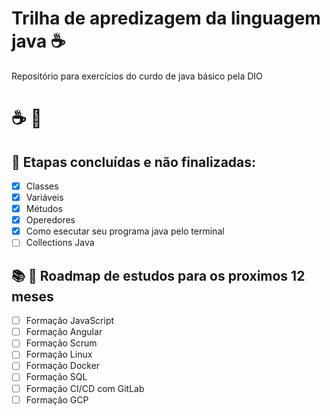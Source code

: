 # Trilha de apredizagem da linguagem java :coffee:

Repositório para exercícios do curdo de java básico pela DIO

# :coffee: :rocket:

## :checkered_flag: Etapas concluídas e não finalizadas:
- [x] Classes
- [x] Variáveis
- [x] Métudos
- [x] Operedores
- [x] Como esecutar seu programa java pelo terminal
- [ ] Collections Java

## :books: :date: Roadmap de estudos para os proximos 12 meses
- [ ] Formação JavaScript
- [ ] Formação Angular
- [ ] Formação Scrum
- [ ] Formação Linux
- [ ] Formação Docker
- [ ] Formação SQL
- [ ] Formação CI/CD com GitLab
- [ ] Formação GCP

